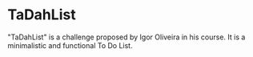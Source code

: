 # TaDahList
"TaDahList" is a challenge proposed by Igor Oliveira in his course. It is a minimalistic and functional To Do List.
